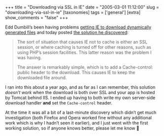 +++
title = "Downloading via SSL in IE"
date = "2005-03-01 11:12:00"
slug = "downloading-via-ssl-in-ie"
[taxonomies]
tags = ['general']
[extra]
show_comments = "false"
+++

Edd Dumbill’s been having problems [getting IE to download dynamically generated files](http://usefulinc.com/edd/blog/contents/2005/02/26-ie-breaks-my-head/read) and today posted [the solution he discovered](http://usefulinc.com/edd/blog/contents/2005/02/28-ie-solution/read):

> The sort of situation that causes IE not to cache is either an SSL session, or where caching is turned off for other reasons, such as using PHP’s session facilities. This latter reason was the problem I was having.
> 
> The answer is remarkably simple, which is to add a Cache-control: public header to the download. This causes IE to keep the downloaded file around.

I ran into this about a year ago, and as far as I can remember, this solution *doesn’t work* when the download is both over SSL and your app is hosted by Tomcat behind IIS. I ended up having to both write my own server-side download handler **and** set the `Cache-control` header.

At the time it was all a bit of a last-minute discovery which didn’t get much investigation (both Firefox and Opera worked fine without any additional work which is why I hadn’t seen it earlier), and I just went with the first working solution, so if anyone knows better, please let me know 🙂
